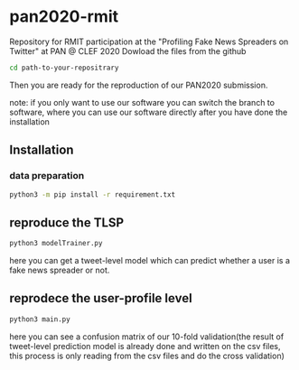 # pan2020-rmit
Repository for RMIT participation at the "Profiling Fake News Spreaders on Twitter" at PAN @ CLEF 2020
Dowload the files from the github

```bash
cd path-to-your-repositrary
```
Then you are ready for the reproduction of our PAN2020 submission.

note: if you only want to use our software you can switch the branch to software, where you can use our software directly after you have done the installation
## Installation
### data preparation
```bash
python3 -m pip install -r requirement.txt
```

## reproduce the TLSP
```bash
python3 modelTrainer.py
```
here you can get a tweet-level model which can predict whether a user is a fake news spreader or not.


## reprodece the user-profile level 

```bash
python3 main.py
```

here you can see a confusion matrix of our 10-fold validation(the result of tweet-level prediction model is already 
done and written on the csv files, this process is only reading from the csv files and do the cross validation)
